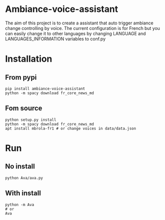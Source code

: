 # Ambiance-voice-assistant
The aim of this project is to create a assistant that auto trigger ambiance change controlling by voice.
The current configuration is for French but you can easily change it to other
languages by changing LANGUAGE and LANGUAGES_INFORMATION variables to conf.py

# Installation

## From pypi

```
pip install ambiance-voice-assistant
python -m spacy download fr_core_news_md
```

## Fom source

```
python setup.py install
python -m spacy download fr_core_news_md
apt install mbrola-fr1 # or change voices in data/data.json
```


# Run
## No install

```
python Ava/ava.py
```

## With install
```
python -m Ava
# or
Ava
```